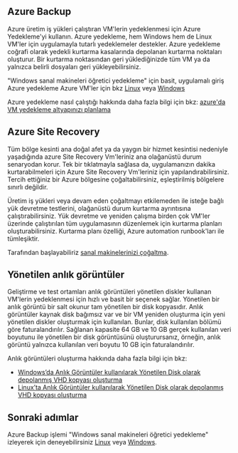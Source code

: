
## <a name="azure-backup"></a>Azure Backup

Azure üretim iş yükleri çalıştıran VM'lerin yedeklenmesi için Azure Yedekleme'yi kullanın. Azure yedekleme, hem Windows hem de Linux VM'ler için uygulamayla tutarlı yedeklemeler destekler. Azure yedekleme coğrafi olarak yedekli kurtarma kasalarında depolanan kurtarma noktaları oluşturur. Bir kurtarma noktasından geri yüklediğinizde tüm VM ya da yalnızca belirli dosyaları geri yükleyebilirsiniz. 

"Windows sanal makineleri öğretici yedekleme" için basit, uygulamalı giriş Azure yedekleme Azure VM'ler için bkz [Linux](../articles/virtual-machines/linux/tutorial-backup-vms.md) veya [Windows](../articles/virtual-machines/windows/tutorial-backup-vms.md)

Azure yedekleme nasıl çalıştığı hakkında daha fazla bilgi için bkz: [azure'da VM yedekleme altyapınızı planlama](../articles/backup/backup-azure-vms-introduction.md)


## <a name="azure-site-recovery"></a>Azure Site Recovery

Tüm bölge kesinti ana doğal afet ya da yaygın bir hizmet kesintisi nedeniyle yaşadığında azure Site Recovery Vm'leriniz ana olağanüstü durum senaryodan korur. Tek bir tıklatmayla sağlasa da, uygulamanızın dakika kurtarabilmeleri için Azure Site Recovery Vm'leriniz için yapılandırabilirsiniz. Tercih ettiğiniz bir Azure bölgesine çoğaltabilirsiniz, eşleştirilmiş bölgelere sınırlı değildir. 

Üretim iş yükleri veya devam eden çoğaltmayı etkilemeden ile isteğe bağlı yük devretme testlerini, olağanüstü durum kurtarma ayrıntısına çalıştırabilirsiniz. Yük devretme ve yeniden çalışma birden çok VM'ler üzerinde çalıştırılan tüm uygulamasının düzenlemek için kurtarma planları oluşturabilirsiniz. Kurtarma planı özelliği, Azure automation runbook'ları ile tümleşiktir.

Tarafından başlayabiliriz [sanal makinelerinizi çoğaltma](https://aka.ms/a2a-getting-started). 

## <a name="managed-snapshots"></a>Yönetilen anlık görüntüler 

Geliştirme ve test ortamları anlık görüntüleri yönetilen diskler kullanan VM'lerin yedeklenmesi için hızlı ve basit bir seçenek sağlar. Yönetilen bir anlık görüntü bir salt okunur tam yönetilen bir disk kopyasıdır. Anlık görüntüler kaynak disk bağımsız var ve bir VM yeniden oluşturma için yeni yönetilen diskler oluşturmak için kullanılan. Bunlar, disk kullanılan bölümü göre faturalandırılır. Sağlanan kapasite 64 GB ve 10 GB gerçek kullanılan veri boyutunu ile yönetilen bir disk görüntüsünü oluşturursanız, örneğin, anlık görüntü yalnızca kullanılan veri boyutu 10 GB için faturalandırılır.  

Anlık görüntüleri oluşturma hakkında daha fazla bilgi için bkz:

* [Windows’da Anlık Görüntüler kullanılarak Yönetilen Disk olarak depolanmış VHD kopyası oluşturma](../articles/virtual-machines/windows/snapshot-copy-managed-disk.md)
* [Linux’ta Anlık Görüntüler kullanılarak Yönetilen Disk olarak depolanmış VHD kopyası oluşturma](../articles/virtual-machines/linux/snapshot-copy-managed-disk.md)



## <a name="next-steps"></a>Sonraki adımlar
Azure Backup işlemi "Windows sanal makineleri öğretici yedekleme" izleyerek için deneyebilirsiniz [Linux](../articles/virtual-machines/linux/tutorial-backup-vms.md) veya [Windows](../articles/virtual-machines/windows/tutorial-backup-vms.md).

